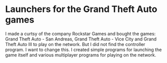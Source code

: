 # Launchers for the Grand Theft Auto games

I made a curtsy of the company Rockstar Games and bought the games: Grand Theft Auto - San Andreas, Grand Theft Auto - Vice City and Grand Theft Auto III to play on the network. But I did not find the controller program. I want to change this. I created simple programs for launching the game itself and various multiplayer programs for playing on the network.
